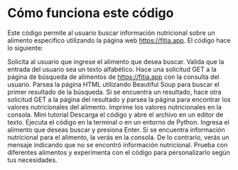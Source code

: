 # Cómo funciona este código
Este código permite al usuario buscar información nutricional sobre un alimento específico utilizando la página web https://fitia.app. El código hace lo siguiente:

Solicita al usuario que ingrese el alimento que desea buscar.
Valida que la entrada del usuario sea un texto alfabético.
Hace una solicitud GET a la página de búsqueda de alimentos de https://fitia.app con la consulta del usuario.
Parsea la página HTML utilizando Beautiful Soup para buscar el primer resultado de la búsqueda.
Si se encuentra un resultado, hace otra solicitud GET a la página del resultado y parsea la página para encontrar los valores nutricionales del alimento.
Imprime los valores nutricionales en la consola.
Mini tutorial
Descarga el código y abre el archivo en un editor de texto.
Ejecuta el código en la terminal o en un entorno de Python.
Ingresa el alimento que deseas buscar y presiona Enter.
Si se encuentra información nutricional para el alimento, la verás en la consola. De lo contrario, verás un mensaje indicando que no se encontró información nutricional.
Prueba con diferentes alimentos y experimenta con el código para personalizarlo según tus necesidades.